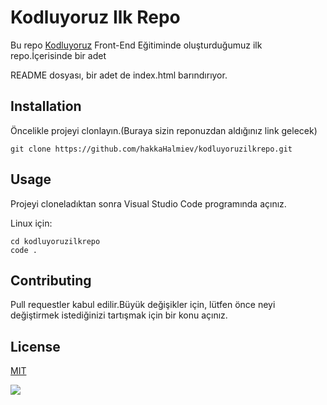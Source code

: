 # **Kodluyoruz Ilk Repo**
Bu repo [Kodluyoruz](https://www.kodluyoruz.org/) Front-End Eğitiminde oluşturduğumuz ilk repo.İçerisinde bir adet 

README dosyası, bir adet de index.html barındırıyor.

## **Installation**

Öncelikle projeyi clonlayın.(Buraya sizin reponuzdan aldığınız link gelecek)

```
git clone https://github.com/hakkaHalmiev/kodluyoruzilkrepo.git
```

## **Usage**
Projeyi cloneladıktan sonra Visual Studio Code programında açınız.

Linux için:
```
cd kodluyoruzilkrepo
code . 

```
## **Contributing**
Pull requestler kabul edilir.Büyük değişikler için, lütfen önce neyi değiştirmek istediğinizi tartışmak için bir konu açınız.
## **License**
 
 [MIT](https://choosealicense.com/licenses/mit/)

 ![](https://global-uploads.webflow.com/6097e0eca1e87557da031fef/609859a191abe5d64b17fed3_Patika%20logo-p-500.png)